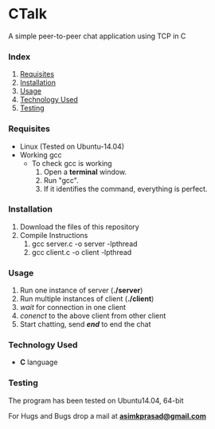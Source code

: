 # CTalk
A simple peer-to-peer chat application using TCP in C

<h3>Index</h3>
<ol>
<li><a href="#requisites">Requisites</a></li>
<li><a href="#installation">Installation</a></li>
<li><a href="#usage">Usage</a></li>
<li><a href="#techused">Technology Used</a></li>
<li><a href="#testing">Testing</a></li>
</ol>

<a name="requisites"><h3>Requisites</h3></a>
<ul>
<li>Linux (Tested on Ubuntu-14.04)</li>
<li>Working gcc
	<ul>
	<li>To check gcc is working
		<ol>
		<li>Open a <b>terminal</b> window.</li>
		<li>Run "gcc".</li>
		<li>If it identifies the command, everything is perfect.</li>
		</ol>
	</li>
	</ul>
</li>
</ul>

<a name="installation"><h3>Installation</h3></a>
<ol>
<li>Download the files of this repository</li>
<li>Compile Instructions
	<ol>
	<li>gcc server.c -o server -lpthread</li>
	<li>gcc client.c -o client -lpthread</li>
	</ol>
</li>
</ol>

<a name="usage"><h3>Usage</h3></a>
<ol>
<li>Run one instance of server (<b>./server</b>)</li>
<li>Run multiple instances of client (<b>./client</b>)</li>
<li><i>wait</i> for connection in one client</li>
<li><i>conenct</i> to the above client from other client</li>
<li>Start chatting, send <i><b>end</b></i> to end the chat</li>
</ol>

<a name="techused"><h3>Technology Used</h3></a>
<ul>
<li><b>C</b> language</li>
</ul>

<a name="testing"><h3>Testing</h3></a>
The program has been tested on Ubuntu14.04, 64-bit

For Hugs and Bugs drop a mail at <b>asimkprasad@gmail.com</b>